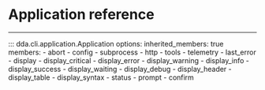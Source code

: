 # Application reference

-----

::: dda.cli.application.Application
    options:
      inherited_members: true
      members:
      - abort
      - config
      - subprocess
      - http
      - tools
      - telemetry
      - last_error
      - display
      - display_critical
      - display_error
      - display_warning
      - display_info
      - display_success
      - display_waiting
      - display_debug
      - display_header
      - display_table
      - display_syntax
      - status
      - prompt
      - confirm

